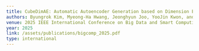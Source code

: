 ```yaml
---
title: CubeDimAE: Automatic Autoencoder Generation based on Dimension Estimation by Tessellation
authors: Byungrok Kim, Myeong-Ha Hwang, Jeonghyun Joo, YooJin Kwon, and Hyunwoo Lee
venue: 2025 IEEE International Conference on Big Data and Smart Computing (BigComp '25)
year: 2025
link: /assets/publications/bigcomp_2025.pdf
type: international
---
```

